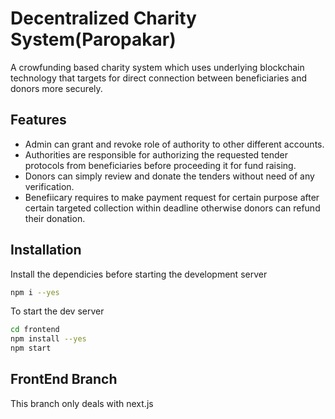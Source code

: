 # Decentralized Charity System(Paropakar)

A crowfunding based charity system which uses underlying blockchain technology that targets for direct connection between beneficiaries and donors more securely.

## Features

- Admin can grant and revoke role of authority to other different accounts.
- Authorities are responsible for authorizing the requested tender protocols from beneficiaries before proceeding it for fund raising.
- Donors can simply review and donate the tenders without need of any verification.
- Benefiicary requires to make payment request for certain purpose after certain targeted collection within deadline otherwise donors can refund their donation.

## Installation

Install the dependicies before starting the development server

```sh
npm i --yes
```

To start the dev server

```sh
cd frontend
npm install --yes
npm start
```

## FrontEnd Branch
This branch only deals with next.js
